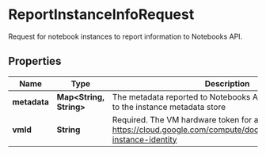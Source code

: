 

# ReportInstanceInfoRequest

Request for notebook instances to report information to Notebooks API.

## Properties

| Name | Type | Description | Notes |
|------------ | ------------- | ------------- | -------------|
|**metadata** | **Map&lt;String, String&gt;** | The metadata reported to Notebooks API. This will be merged to the instance metadata store |  [optional] |
|**vmId** | **String** | Required. The VM hardware token for authenticating the VM. https://cloud.google.com/compute/docs/instances/verifying-instance-identity |  [optional] |



